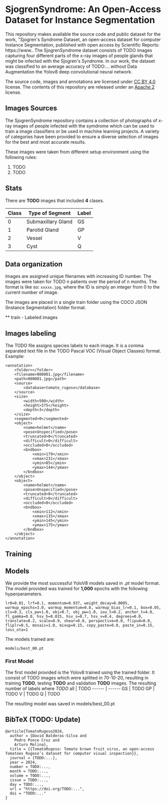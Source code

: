 # SjogrenSyndrome: An Open-Access Dataset for Instance Segmentation

This repository makes available the source code and public dataset for the work, "Sjogren's Syndrome Dataset, an open-access dataset for computer Instance Segmentation, published with open access by Scientific Reports: https://www.. The SjogrenSyndrome dataset consists of TODO images capturing four different parts of the x-ray images of people glands that might be infected with the Sjogren's Syndrome. In our work, the dataset was classified to an average accuracy of TODO:... without Data Augmentation the Yolov8 deep convolutional neural network.

The source code, images and annotations are licensed under [CC BY 4.0](https://creativecommons.org/licenses/by/4.0/) license. The contents of this repository are released under an [Apache 2](LICENSE) license.

## Images Sources
The SjogrenSyndrome repository contains a collection of photographs of x-ray images of people infected with the symdrome which can be used to train a image classifiers or be used in machine learning projects. A variety of categories have been provided to ensure a diverse selection of images for the best and most accurate results.

These images were taken from different setup environment using the following rules:
1. TODO
2. TODO 

## Stats
There are **TODO** images that included **4** clases.

Class | Type of Segment | Label 
------ | ------ | ------ 
0   | Submaxillary Gland  | GS       
1   | Parotid Gland  | GP       
2   | Vessel | V     
3   | Cyst | Q         

## Data organization

Images are assigned unique filenames with increasing ID number. The images were taken for TODO n patients over the period of n months. The format is like so: ```xxxxx.jpg```, where the ID is simply an integer from 0 to the current number of image.

The images are placed in a single train folder using the COCO JSON (Instance Segmentation) folder format.

** train - Labeled images

## Images labeling

The TODO file assigns species labels to each image. It is a comma separated text file in the TODO Pascal VOC (Visual Object Classes) format. Example:

```
<annotation>
    <folder></folder>
    <filename>000001.jpg</filename>
    <path>000001.jpg</path>
    <source>
        <database>tomate_rugoso</database>
    </source>
    <size>
        <width>500</width>
        <height>375</height>
        <depth>3</depth>
    </size>
    <segmented>0</segmented>
    <object>
        <name>helmet</name>
        <pose>Unspecified</pose>
        <truncated>0</truncated>
        <difficult>0</difficult>
        <occluded>0</occluded>
        <bndbox>
            <xmin>179</xmin>
            <xmax>231</xmax>
            <ymin>85</ymin>
            <ymax>144</ymax>
        </bndbox>
    </object>
    <object>
        <name>helmet</name>
        <pose>Unspecified</pose>
        <truncated>0</truncated>
        <difficult>0</difficult>
        <occluded>0</occluded>
        <bndbox>
            <xmin>112</xmin>
            <xmax>135</xmax>
            <ymin>145</ymin>
            <ymax>175</ymax>
        </bndbox>
    </object>
</annotation>
```

## Training

## Models

We provide the most successful YoloV8 models saved in *.pt* model format. The model provided was trained for **1,000** epochs with the following hyperparameters. 
```
lr0=0.01, lrf=0.1, momentum=0.937, weight_decay=0.0005, warmup_epochs=3.0, warmup_momentum=0.8, warmup_bias_lr=0.1, box=0.05, cls=0.3, cls_pw=1.0, obj=0.7, obj_pw=1.0, iou_t=0.2, anchor_t=4.0, fl_gamma=0.0, hsv_h=0.015, hsv_s=0.7, hsv_v=0.4, degrees=0.0, translate=0.2, scale=0.9, shear=0.0, perspective=0.0, flipud=0.0, fliplr=0.5, mosaic=1.0, mixup=0.15, copy_paste=0.0, paste_in=0.15, loss_ota=1
```

The models trained are: 

```
models/best_00.pt
```

### First Model
The first model provided is the Yolov8 trained using the trained folder. It consist of TODO images which were splitted in 70-10-20, resulting in training **TODO**, testing **TODO** and validation **TODO** images. The resulting number of labels where *TODO*
 all        | TODO
 ------ | ------
 GS     | TODO
 GP     | TODO
 V     | TODO
 Q     | TODO 

The resulting model was saved in models/best_00.pt

## BibTeX (TODO: Update)
```
@article{TomatoRugoso2024,
  author = {David Balderas-Silva and
    Pedro Ponce Cruz and 
    Arturo Molina},
  title = {{TomatoRugoso: Tomato brown fruit virus, an open-access Tomatoes Rugoso’s dataset for computer visual inspection}},
  journal = {TODO:...},
  year = 2024,
  number = TODO:...,
  month = TODO:...,
  volume = TODO:...,
  issue = TODO:...,
  day = TODO:...,
  url = "https://doi.org/TODO:...",
  doi = "TODO:..."
}

```

